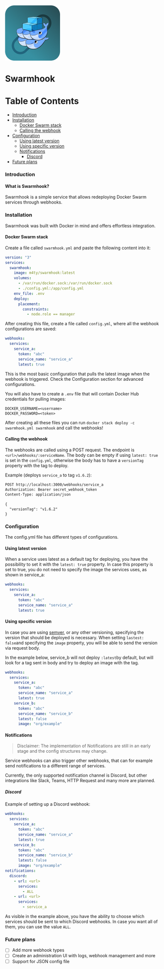![Swarmhook logo](assets/swarmhook.png "Swarmhook logo")

# Swarmhook

Table of Contents
=================

* [Introduction](#introduction)
* [Installation](#installation)
  * [Docker Swarm stack](#docker-swarm-stack)
  * [Calling the webhook](#calling-the-webhook)
* [Configuration](#configuration)
  * [Using latest version](#using-latest-version)
  * [Using specific version](#using-specific-version)
  * [Notifications](#notifications)
    * [Discord](#discord)
* [Future plans](#future-plans)

### Introduction

#### What is Swarmhook?

Swarmhook is a simple service that allows redeploying Docker Swarm services through webhooks.

### Installation

Swarmhook was built with Docker in mind and offers effortless integration.

#### Docker Swarm stack

Create a file called `swarmhook.yml` and paste the following content into it:

```yml
version: "3"
services:
  swarmhook:
    image: m4ty/swarmhook:latest
    volumes:
      - /var/run/docker.sock:/var/run/docker.sock
      - ./config.yml:/app/config.yml
    env_file: .env
    deploy:
      placement:
        constraints:
          - node.role == manager
```

After creating this file, create a file called `config.yml`, where all the webhook configurations are saved:

```yml
webhooks:
  services:
    service_a:
      token: "abc"
      service_name: "service_a"
      latest: true
```

This is the most basic configuration that pulls the latest image when the webhook is triggered. Check the Configuration
section for advanced
configurations.

You will also have to create a `.env` file that will contain Docker Hub credentials for pulling images:

```text
DOCKER_USERNAME=<username>
DOCKER_PASSWORD=<token>
```

After creating all these files you can run `docker stack deploy -c swarmhook.yml swarmhook` and call the webhooks!

#### Calling the webhook

The webhooks are called using a POST request. The endpoint is `<url>/webhooks/:serviceName`. The body can be empty if
using `latest: true` is set in the `config.yml`, otherwise the body has to have a `versionTag` property with the tag to
deploy.

Example (deploys `service_a` to tag `v1.6.2`):

```http request
POST http://localhost:3000/webhooks/service_a
Authorization: Bearer secret_webhook_token
Content-Type: application/json

{
  "versionTag": "v1.6.2"
}
```

### Configuration

The config.yml file has different types of configurations.

#### Using latest version

When a service uses latest as a default tag for deploying, you have the possibility to set it with the `latest: true`
property. In case this property is set to true, you do not need to specify the image the services uses, as shown in
service_a:

```yml
webhooks:
  services:
    service_a:
      token: "abc"
      service_name: "service_a"
      latest: true
```

#### Using specific version

In case you are using [semver](https://semver.org/), or any other versioning, specifying the version that should be
deployed is necessary. When setting `lastest: false`and specifying the `image` property, you will be able to send the
version via request body.

In the example below, service_b will not deploy `:latest`by default, but will look for a tag sent in body and try to
deploy an image with the tag.

```yml
webhooks:
  services:
    service_a:
      token: "abc"
      service_name: "service_a"
      latest: true
    service_b:
      token: "abc"
      service_name: "service_b"
      latest: false
      image: "org/example"
```

#### Notifications

> Disclaimer: The implementation of Notifications are still in an early stage and the config structures may change.

Service webhooks can also trigger other webhooks, that can for example send notifications to a different range of
services.

Currently, the only supported notification channel is Discord, but other integrations like Slack, Teams, HTTP Request
and many more are planned.

##### Discord

Example of setting up a Discord webhook:

```yaml
webhooks:
  services:
    service_a:
      token: "abc"
      service_name: "service_a"
      latest: true
    service_b:
      token: "abc"
      service_name: "service_b"
      latest: false
      image: "org/example"
notifications:
  discord:
    - url: <url>
      services:
        - ALL
    - url: <url>
      services:
        - service_a
```

As visible in the example above, you have the ability to choose which services should be sent to which Discord webhooks.
In case you want all of them, you can use the value `ALL`.

### Future plans

- [ ] Add more webhook types
- [ ] Create an administration UI with logs, webhook management and more
- [ ] Support for JSON config file